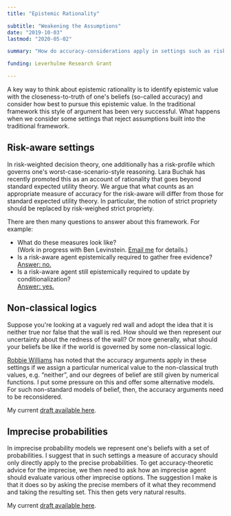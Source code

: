 ```yaml
---
title: "Epistemic Rationality"

subtitle: "Weakening the Assumptions"
date: "2019-10-03"
lastmod: "2020-05-02"

summary: "How do accuracy-considerations apply in settings such as risk-aware decision theories, non-classical logic, imprecise probabilities?"

funding: Leverhulme Research Grant

---
```

A key way to think about epistemic rationality is to identify epistemic value with the closeness-to-truth of one's beliefs (so-called accuracy) and consider how best to pursue this epistemic value. In the traditional framework this style of argument has been very successful. What happens when we consider some settings that reject assumptions built into the traditional framework.

## Risk-aware settings

In risk-weighted decision theory, one additionally has a risk-profile which governs one's worst-case-scenario-style reasoning. Lara Buchak has recently promoted this as an account of rationality that goes beyond standard expected utility theory. We argue that what counts as an appropriate measure of accuracy for the risk-aware will differ from those for standard expected utility theory. In particular, the notion of strict propriety should be replaced by risk-weighed strict propriety.

There are then many questions to answer about this framework. For example:
* What do these measures look like?<br> (Work in progress with Ben Levinstein. [Email me](mailto:catrin@ccampbell-moore.com) for details.)
* Is a risk-aware agent epistemically required to gather free evidence? <br>[Answer: no.](/publication/2020-avoiding)
* Is a risk-aware agent still epistemically required to update by conditionalization? <br>[Answer: yes.](/publication/2020-update)

## Non-classical logics

Suppose you're looking at a vaguely red wall and adopt the idea that it is neither true nor false that the wall is red. How should we then represent our uncertainty about the redness of the wall? Or more generally, what should your beliefs be like if the world is governed by some non-classical logic.

[Robbie Williams](https://robert-williams.org/) has noted that the accuracy arguments apply in these settings if we assign a particular numerical value to the non-classical truth values, e.g. “neither”, and our degrees of belief are still given by numerical functions. I put some pressure on this and offer some alternative models. For such non-standard models of belief, then, the accuracy arguments need to be reconsidered.

My current [draft available here](/publication/probability-and-non-classical-logics/).



## Imprecise probabilities

In imprecise probability models we represent one's beliefs with a set of probabilities. I suggest that in such settings a measure of accuracy should only directly apply to the precise probabilities. To get accuracy-theoretic advice for the imprecise, we then need to ask how an imprecise agent should evaluate various other imprecise options. The suggestion I make is that it does so by asking the precise members of it what they recommend and taking the resulting set. This then gets very natural results.

My current [draft available here](/publication/accuracyIP/).
